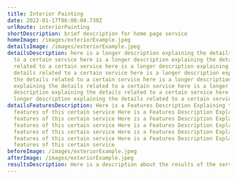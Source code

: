```yaml
---
title: Interior Painting
date: 2022-01-17T06:08:04.730Z
urlRoute: interiorPainting
shortDescription: brief description for home page service
homeImage: /images/exteriorExample.jpeg
detailsImage: /images/exteriorExample.jpeg
detailsDescription: here is a longer description explaining the details related
  to a certain service here is a longer description explaining the details
  related to a certain service here is a longer description explaining the
  details related to a certain service here is a longer description explaining
  the details related to a certain service here is a longer description
  explaining the details related to a certain service here is a longer
  description explaining the details related to a certain service here is a
  longer description explaining the details related to a certain service
detailsFeaturesDescription: Here is a Features Description Explaining the
  features of this certain service Here is a Features Description Explaining the
  features of this certain service Here is a Features Description Explaining the
  features of this certain service Here is a Features Description Explaining the
  features of this certain service Here is a Features Description Explaining the
  features of this certain service Here is a Features Description Explaining the
  features of this certain service
beforeImage: /images/exteriorExample.jpeg
afterImage: /images/exteriorExample.jpeg
resultsDescription: Here is a description about the results of the service provided
---
```

